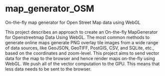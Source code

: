 # map_generator_OSM
On-the-fly map generator for Open Street Map data using WebGL

This project describes an approach to create an On-the-fly MapGenerator for Openstreetmap Data Using WebGL. The most common methods to generate online maps generate PNG overlay tile images from a wide range of data sources, like GeoJSON, GeoTIFF, PostGIS, CSV, and SQLite, etc., based on the coordinates and zoom-level. This project aims to send vector data for the map to the browser and hence render maps on-the-fly using WebGL. We push all of the vector computation to the GPU. This means that less data needs to be sent to the browser.
